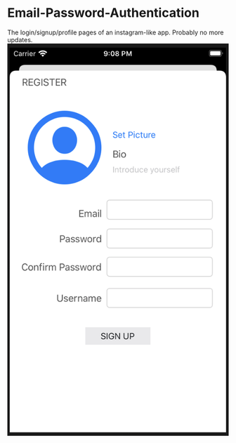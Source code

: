 # Email-Password-Authentication
The login/signup/profile pages of an instagram-like app. Probably no more updates.
![screenshot](https://github.com/OoaLH/Photosharing/blob/master/Screen%20Shot%202020-01-15%20at%209.08.46%20PM.png)
